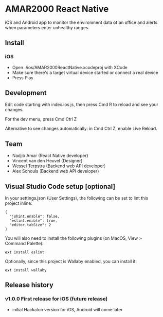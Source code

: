 # AMAR2000 React Native

iOS and Android app to monitor the environment data of an office and alerts when parameters enter unhealthy ranges.

## Install

### iOS

- Open ./ios/AMAR2000ReactNative.xcodeproj with XCode
- Make sure there's a target virtual device started or connect a real device
- Press Play

## Development

Edit code starting with index.ios.js, then press Cmd R to reload and see your changes.

For the dev menu, press Cmd Ctrl Z

Alternative to see changes automatically: in Cmd Ctrl Z, enable Live Reload.

## Team

- Nadjib Amar (React Native developer)
- Vincent van den Heuvel (Designer)
- Wessel Terpstra (Backend web API developer)
- Alex Schouls (Backend web API developer)

## Visual Studio Code setup [optional]

In your settings.json (User Settings), the following can be set to lint this project inline:

```
{
  "jshint.enable": false,
  "eslint.enable": true,
  "editor.tabSize": 2
}
```

You will also need to install the following plugins (on MacOS, View > Command Palette):

```
ext install eslint
```

Optionally, since this project is Wallaby enabled, you can install it:

```
ext install wallaby
```

## Release history

### v1.0.0 First release for iOS (future release)
- initial Hackaton version for iOS, Android will come later
